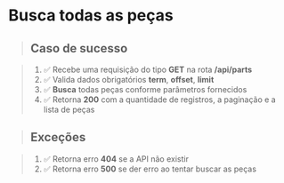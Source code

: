 # Busca todas as peças

> ## Caso de sucesso

> 1. ✅ Recebe uma requisição do tipo **GET** na rota **/api/parts**
> 2. ✅ Valida dados obrigatórios  **term**, **offset**, **limit**
> 3. ✅ **Busca** todas peças conforme parâmetros fornecidos
> 4. ✅ Retorna **200** com a quantidade de registros, a paginação e a lista de peças

> ## Exceções

> 1. ✅ Retorna erro **404** se a API não existir
> 2. ✅ Retorna erro **500** se der erro ao tentar buscar as peças


